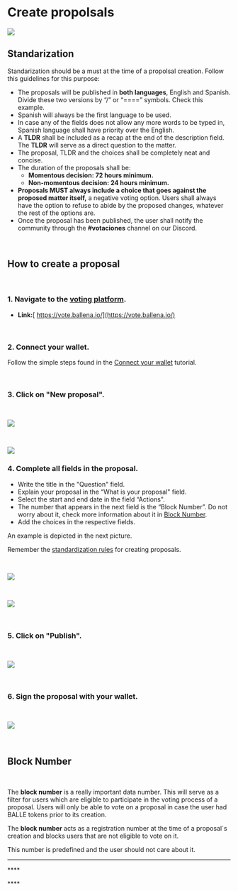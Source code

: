 # Create propolsals

![](../../.gitbook/assets/business-4271251_960_720.webp)

## Standarization‌

Standarization should be a must at the time of a propolsal creation. Follow this guidelines for this purpose:

* The proposals will be published in **both languages**, English and Spanish. Divide these two versions by “/” or “====” symbols. Check this example.
* Spanish will always be the first language to be used.
* In case any of the fields does not allow any more words to be typed in, Spanish language shall have priority over the English.
* A **TLDR** shall be included as a recap at the end of the description field. The **TLDR** will serve as a direct question to the matter.
* The proposal, TLDR and the choices shall be completely neat and concise.
* The duration of the proposals shall be:
  * **Momentous decision: 72 hours minimum.**
  * **Non-momentous decision: 24 hours minimum.**
* **Proposals MUST always include a choice that goes against the proposed matter itself,** a negative voting option. Users shall always have the option to refuse to abide by the proposed changes, whatever the rest of the options are.
* Once the proposal has been published, the user shall notify the community through the **\#votaciones** channel on our Discord.

‌

## How to create a proposal

‌

### 1. Navigate to the [voting platform](https://vote.ballena.io/).

* **Link:**[ https://vote.ballena.io/](https://vote.ballena.io/)

‌

### 2. Connect your wallet.

Follow the simple steps found in the [Connect your wallet](connect-your-wallet-for-propolsals-creation-and-voting.md) tutorial. 

‌

### 3. Click on "New proposal".

‌

![](../../.gitbook/assets/4.5%20%284%29%20%283%29.png)

‌

![](../../.gitbook/assets/5.5%20%281%29.png)



### 4. Complete all fields in the proposal.

* Write the title in the "Question" field.
* Explain your proposal in the “What is your proposal" field.
* Select the start and end date in the field “Actions".
* The number that appears in the next field is the “Block Number”. Do not worry about it, check more information about it in [Block Number](create-propolsals.md#block-number).
* Add the choices in the respective fields.

‌An example is depicted in the next picture.

Remember the [standardization rules](create-propolsals.md#standarization) for creating proposals.  


‌

![](../../.gitbook/assets/6.5%20%281%29%20%281%29.png)

‌

![](../../.gitbook/assets/7.5%20%281%29%20%281%29.png)

‌

### 5. Click on "Publish".

‌

![](../../.gitbook/assets/8.5%20%281%29.png)

‌

### 6. Sign the proposal with your wallet.

‌

![](../../.gitbook/assets/9.5.png)

‌

## Block Number

‌

The **block number** is a really important data number. This will serve as a filter for users which are eligible to participate in the voting process of a proposal. Users will only be able to vote on a proposal in case the user had BALLE tokens prior to its creation.

‌The **block number** acts as a registration number at the time of a proposal´s creation and blocks users that are not eligible to vote on it.  


This number is predefined and the user should not care about it.  
****

\*\*\*\*

\*\*\*\*

